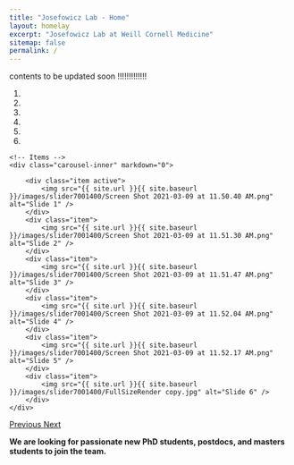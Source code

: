 ```yaml
---
title: "Josefowicz Lab - Home"
layout: homelay
excerpt: "Josefowicz Lab at Weill Cornell Medicine"
sitemap: false
permalink: /
---
```


contents to be updated soon !!!!!!!!!!!!!


<div markdown="0" id="carousel" class="carousel slide" data-ride="carousel" data-interval="5000" data-pause="hover" >
    <!-- Menu -->
    <ol class="carousel-indicators">
        <li data-target="#carousel" data-slide-to="0" class="active"></li>
        <li data-target="#carousel" data-slide-to="1"></li>
        <li data-target="#carousel" data-slide-to="2"></li>
        <li data-target="#carousel" data-slide-to="3"></li>
        <li data-target="#carousel" data-slide-to="4"></li>
        <li data-target="#carousel" data-slide-to="5"></li>
    </ol>

    <!-- Items -->
    <div class="carousel-inner" markdown="0">

        <div class="item active">
            <img src="{{ site.url }}{{ site.baseurl }}/images/slider7001400/Screen Shot 2021-03-09 at 11.50.40 AM.png" alt="Slide 1" />
        </div>
        <div class="item">
            <img src="{{ site.url }}{{ site.baseurl }}/images/slider7001400/Screen Shot 2021-03-09 at 11.51.30 AM.png" alt="Slide 2" />
        </div>
        <div class="item">
            <img src="{{ site.url }}{{ site.baseurl }}/images/slider7001400/Screen Shot 2021-03-09 at 11.51.47 AM.png" alt="Slide 3" />
        </div>
        <div class="item">
            <img src="{{ site.url }}{{ site.baseurl }}/images/slider7001400/Screen Shot 2021-03-09 at 11.52.04 AM.png" alt="Slide 4" />
        </div>
        <div class="item">
            <img src="{{ site.url }}{{ site.baseurl }}/images/slider7001400/Screen Shot 2021-03-09 at 11.52.17 AM.png" alt="Slide 5" />
        </div>
        <div class="item">
            <img src="{{ site.url }}{{ site.baseurl }}/images/slider7001400/FullSizeRender copy.jpg" alt="Slide 6" />
        </div>       
    </div>
  <a class="left carousel-control" href="#carousel" role="button" data-slide="prev">
    <span class="glyphicon glyphicon-chevron-left" aria-hidden="true"></span>
    <span class="sr-only">Previous</span>
  </a>
  <a class="right carousel-control" href="#carousel" role="button" data-slide="next">
    <span class="glyphicon glyphicon-chevron-right" aria-hidden="true"></span>
    <span class="sr-only">Next</span>
  </a>
</div>




 **We are  looking for passionate new PhD students, postdocs, and masters students to join the team.**
